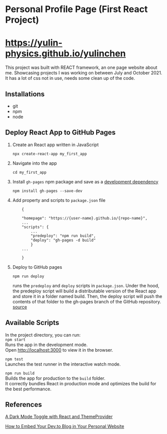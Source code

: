 # Personal Profile Page (First React Project)

# https://yulin-physics.github.io/yulinchen

This project was built with REACT framework, an one page website about me. Showcasing projects I was working on between July and October 2021. It has a lot of css not in use, needs some clean up of the code.

## Installations

- git
- npm
- node

## Deploy React App to GitHub Pages

1. Create an React app written in JavaScript
   ```
   npx create-react-app my_first_app
   ```
2. Navigate into the app
   ```
   cd my_first_app
   ```
3. Install `gh-pages` npm package and save as a <a href="https://nodejs.dev/learn/npm-dependencies-and-devdependencies">development dependency</a>
   ```
   npm install gh-pages --save-dev
   ```
4. Add property and scripts to `package.json` file

   ```
       {

       "homepage": "https://{user-name}.github.io/{repo-name}",
       ...
       "scripts": {
           ...
           "predeploy": "npm run build",
           "deploy": "gh-pages -d build"
           }
       ...

       }
   ```

5. Deploy to GitHub pages
   ```
   npm run deploy
   ```
   runs the `predeploy` and `deploy` scripts in `package.json`.
   Under the hood, the predeploy script will build a distributable version of the React app and store it in a folder named build. Then, the deploy script will push the contents of that folder to the gh-pages branch of the GitHub repository. <a href="https://github.com/gitname/react-gh-pages">source</a>

## Available Scripts

In the project directory, you can run:  
 `npm start`\
Runs the app in the development mode.\
Open [http://localhost:3000](http://localhost:3000) to view it in the browser.

`npm test`  
Launches the test runner in the interactive watch mode.

`npm run build`  
Builds the app for production to the `build` folder.\
It correctly bundles React in production mode and optimizes the build for the best performance.

## References

<a href="https://css-tricks.com/a-dark-mode-toggle-with-react-and-themeprovider/"> A Dark Mode Toggle with React and ThemeProvider </a>

<a href="https://dev.to/matjones/how-to-embed-your-dev-to-blog-in-your-personal-website-4l81"> How to Embed Your Dev.to Blog in Your Personal Website </a>
